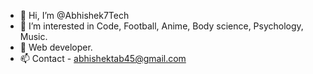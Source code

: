 - 👋 Hi, I’m @Abhishek7Tech
- 👀 I’m interested in Code, Football, Anime, Body science, Psychology, Music.
- 🌱 Web developer.
- 📫 Contact - abhishektab45@gmail.com
